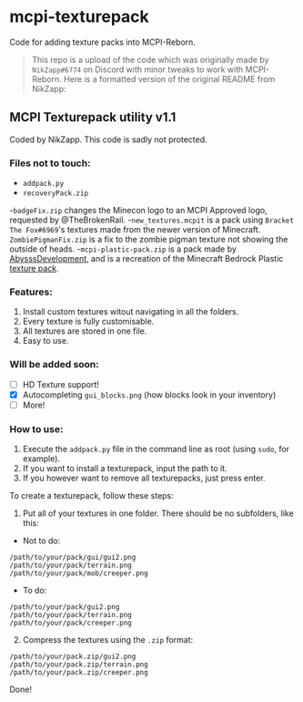 # mcpi-texturepack
Code for adding texture packs into MCPI-Reborn.

> This repo is a upload of the code which was originally made by `NikZapp#6774` on Discord with minor tweaks to work with MCPI-Reborn. Here is a formatted version of the original README from NikZapp:

## MCPI Texturepack utility v1.1
Coded by NikZapp. This code is sadly not protected.

### Files not to touch:
 + `addpack.py`
 + `recoveryPack.zip`

-`badgeFix.zip` changes the Minecon logo to an MCPI Approved logo, requested by @TheBrokenRail. 
-`new_textures.mcpit` is a pack using `Bracket The Fox#6969`'s textures made from the newer version of Minecraft. `ZombiePigmanFix.zip` is a fix to the zombie pigman texture not showing the outside of heads.
-`mcpi-plastic-pack.zip` is a pack made by [AbysssDevelopment](https://github.com/AbysssDevelopment), and is a recreation of the Minecraft Bedrock Plastic [texture pack](https://www.microsoft.com/en-us/p/minecraft-plastic-texture-pack/bxt9xgfbcb2g).

### Features:
1. Install custom textures witout navigating in all the folders.
2. Every texture is fully customisable.
3. All textures are stored in one file.
4. Easy to use.

### Will be added soon:
 + [ ] HD Texture support!
 + [x] Autocompleting `gui_blocks.png` (how blocks look in your inventory)
 + [ ] More!

### How to use:
1. Execute the `addpack.py` file in the command line as root (using `sudo`, for example).
2. If you want to install a texturepack, input the path to it.
3. If you however want to remove all texturepacks, just press enter.

To create a texturepack, follow these steps:
1. Put all of your textures in one folder. There should be no subfolders, like this:
 + Not to do:
```
/path/to/your/pack/gui/gui2.png
/path/to/your/pack/terrain.png
/path/to/your/pack/mob/creeper.png
```
 + To do:
```
/path/to/your/pack/gui2.png
/path/to/your/pack/terrain.png
/path/to/your/pack/creeper.png
```

2. Compress the textures using the `.zip` format:
```
/path/to/your/pack.zip/gui2.png
/path/to/your/pack.zip/terrain.png
/path/to/your/pack.zip/creeper.png
```

Done!
